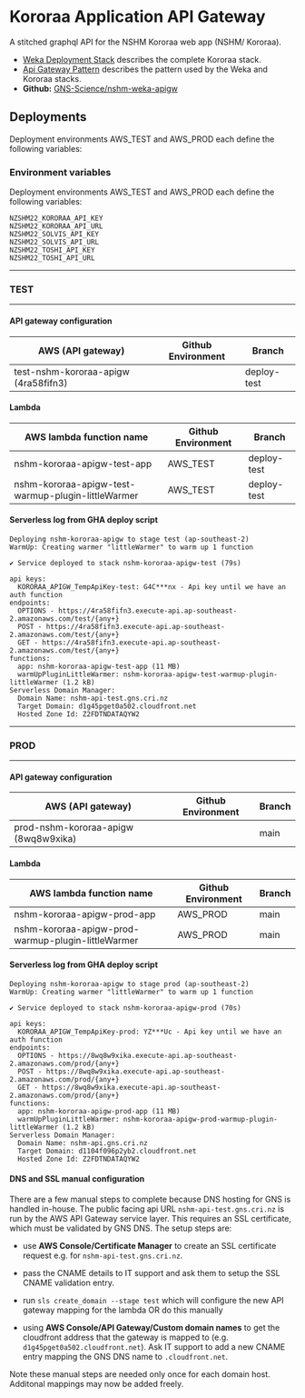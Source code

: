 # Kororaa Application API Gateway

A stitched graphql API for the NSHM Kororaa web app (NSHM/ Kororaa).

 - [Weka Deployment Stack](/nzshm-documentation/architecture/weka_deployment_stack/) describes the complete Kororaa stack.
 - [Api Gateway Pattern](/nzshm-documentation/architecture/api_gateway_pattern/) describes the pattern used by the Weka and Kororaa stacks.
 - **Github:** [GNS-Science/nshm-weka-apigw](https://github.com/GNS-Science/nshm-kororaa-apigw)

## Deployments

Deployment environments AWS_TEST and AWS_PROD each define the following variables:

### Environment variables

Deployment environments AWS_TEST and AWS_PROD each define the following variables:

```
NZSHM22_KORORAA_API_KEY
NZSHM22_KORORAA_API_URL
NZSHM22_SOLVIS_API_KEY
NZSHM22_SOLVIS_API_URL
NZSHM22_TOSHI_API_KEY
NZSHM22_TOSHI_API_URL
```

-----
### TEST
-----

#### API gateway configuration
| AWS  (API gateway)                     | Github Environment | Branch       |
| -------------------------------------- | ------------------ | ------------ | 
| test-nshm-kororaa-apigw (4ra58fifn3)   |          | deploy-test  | 

#### Lambda
| AWS lambda function name                                    | Github Environment | Branch       |
| ----------------------------------------------------------- | ------------------ | ------------ | 
| nshm-kororaa-apigw-test-app                          | AWS_TEST  | deploy-test  | 
| nshm-kororaa-apigw-test-warmup-plugin-littleWarmer   | AWS_TEST  | deploy-test  | 

#### Serverless log from GHA deploy script
```
Deploying nshm-kororaa-apigw to stage test (ap-southeast-2)
WarmUp: Creating warmer "littleWarmer" to warm up 1 function

✔ Service deployed to stack nshm-kororaa-apigw-test (79s)

api keys:
  KORORAA_APIGW_TempApiKey-test: G4C***nx - Api key until we have an auth function
endpoints:
  OPTIONS - https://4ra58fifn3.execute-api.ap-southeast-2.amazonaws.com/test/{any+}
  POST - https://4ra58fifn3.execute-api.ap-southeast-2.amazonaws.com/test/{any+}
  GET - https://4ra58fifn3.execute-api.ap-southeast-2.amazonaws.com/test/{any+}
functions:
  app: nshm-kororaa-apigw-test-app (11 MB)
  warmUpPluginLittleWarmer: nshm-kororaa-apigw-test-warmup-plugin-littleWarmer (1.2 kB)
Serverless Domain Manager:
  Domain Name: nshm-api-test.gns.cri.nz
  Target Domain: d1g45pget0a502.cloudfront.net
  Hosted Zone Id: Z2FDTNDATAQYW2
```

-----
### PROD
-----

#### API gateway configuration
| AWS  (API gateway)                     | Github Environment | Branch       |
| -------------------------------------- | ------------------ | ------------ | 
| prod-nshm-kororaa-apigw (8wq8w9xika)   |                    | main  | 

#### Lambda
| AWS lambda function name                                    | Github Environment | Branch       |
| ----------------------------------------------------------- | ------------------ | ------------ | 
| nshm-kororaa-apigw-prod-app                                 | AWS_PROD           | main         | 
| nshm-kororaa-apigw-prod-warmup-plugin-littleWarmer          | AWS_PROD           | main         | 


#### Serverless log from GHA deploy script
```
Deploying nshm-kororaa-apigw to stage prod (ap-southeast-2)
WarmUp: Creating warmer "littleWarmer" to warm up 1 function

✔ Service deployed to stack nshm-kororaa-apigw-prod (70s)

api keys:
  KORORAA_APIGW_TempApiKey-prod: YZ***Uc - Api key until we have an auth function
endpoints:
  OPTIONS - https://8wq8w9xika.execute-api.ap-southeast-2.amazonaws.com/prod/{any+}
  POST - https://8wq8w9xika.execute-api.ap-southeast-2.amazonaws.com/prod/{any+}
  GET - https://8wq8w9xika.execute-api.ap-southeast-2.amazonaws.com/prod/{any+}
functions:
  app: nshm-kororaa-apigw-prod-app (11 MB)
  warmUpPluginLittleWarmer: nshm-kororaa-apigw-prod-warmup-plugin-littleWarmer (1.2 kB)
Serverless Domain Manager:
  Domain Name: nshm-api.gns.cri.nz
  Target Domain: d1104f096p2yb2.cloudfront.net
  Hosted Zone Id: Z2FDTNDATAQYW2
```



#### DNS and SSL manual configuration

There are a few manual steps to complete because DNS hosting for GNS is handled in-house. The public facing api URL `nshm-api-test.gns.cri.nz` is run by the AWS API Gateway service layer. This requires an SSL certificate, which must be validated by GNS DNS. The setup steps are:

  - use **AWS Console/Certificate Manager** to create an SSL certificate request e.g. for `nshm-api-test.gns.cri.nz`. 
  
  - pass the CNAME details to IT support and ask them to setup the SSL CNAME validation entry.

  - run `sls create_domain --stage test` which will configure the new API gateway mapping for the lambda OR do this manually

  - using **AWS Console/API Gateway/Custom domain names** to get the cloudfront address that the gateway is mapped to (e.g. `d1g45pget0a502.cloudfront.net`). Ask IT support to add a new CNAME entry mapping the GNS DNS name to `.cloudfront.net`.

Note these manual steps are needed only once for each domain host. Additonal mappings may now be added freely.